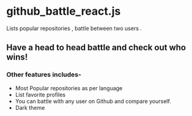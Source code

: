 # github_battle_react.js
Lists popular repositories , battle between two users . 
## Have a head to head battle and check out who wins!

### Other features includes-
- Most Popular repositories as per language
- List favorite profiles
- You can battle with any user on Github and compare yourself.
- Dark theme
